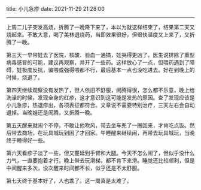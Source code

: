 title: 小儿急疹
date: 2021-11-29 21:28:00

---

上周二儿子突发高烧，折腾了一晚降下来了，本以为就这样结束了，结果第二天又烧起来。不敢大意，喝了美林退烧药，当即效果很好，但很快温度又上来了，又折腾了一晚。

第三天一早带娃去了医院，核酸、验血一通搞，娃哭得更凶了。医生说排除了重型病毒感冒的可能，建议再观察，并开了一些药。这样放心了一点，但喂药遇到了障碍，娃极度反抗，骗喂或强得喂都不行，最后基本一点也没吃进去。好在到晚上的时候，烧退了。

第四天继续观察没有发热了，但人依旧不舒服，闹腾得很，怎么都不乐意，晚上给洗澡的时候，发现全身的红疹，这才意识到这可能是发热的原因。查了发现应该是小儿急疹，热退疹出，各项表征都符合。文章说不需要特别治疗，三天左右会自动退掉。当晚娃还是闹腾，又折腾一晚。

第五天醒来就闹个不停，不敢让他吹风，带去坐车兜了一圈回来，才肯吃点饭。然后带去商场，在玩具城玩到困了才回家。午睡醒来继续闹，再带去玩具城玩，当晚终于睡得好一些。

第六天看疹子淡了一些，但又蔓延到手臂和大腿。今天不怎么闹了，但似乎没什么力气，一直要抱着才行。晚上带去玩滑梯，都不肯下来滑。睡觉还比较顺利，但是中间醒来多次，没次醒来时间都不长，似乎还是不太舒服。

第七天终于基本好了，人也乖了。这一周真是太难了。